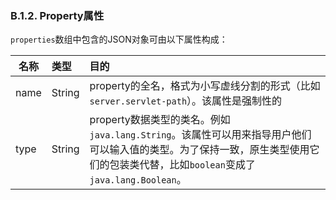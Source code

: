 ### B.1.2. Property属性

`properties`数组中包含的JSON对象可由以下属性构成：

|名称|类型|目的|
|----|:----|:----|
|name|String|property的全名，格式为小写虚线分割的形式（比如`server.servlet-path`）。该属性是强制性的|
|type|String|property数据类型的类名。例如`java.lang.String`。该属性可以用来指导用户他们可以输入值的类型。为了保持一致，原生类型使用它们的包装类代替，比如`boolean`变成了`java.lang.Boolean`。|
